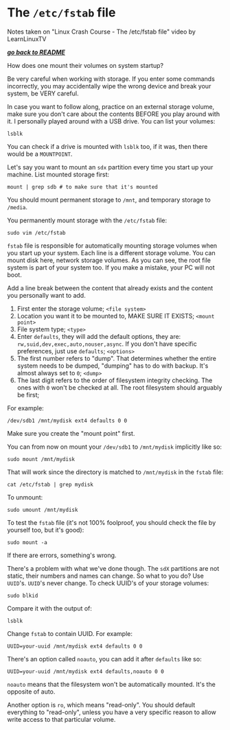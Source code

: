 # The `/etc/fstab` file

Notes taken on "Linux Crash Course - The /etc/fstab file" video by LearnLinuxTV

[***go back to README***](/README.md)

How does one mount their volumes on system startup?

Be very careful when working with storage. If you enter some commands
incorrectly, you may accidentally wipe the wrong device and break your system,
be VERY careful.

In case you want to follow along, practice on an external storage volume, make 
sure you don't care about the contents BEFORE you play around with it. I
personally played around with a USB drive. You can list your volumes:

    lsblk

You can check if a drive is mounted with `lsblk` too, if it was, then there
would be a `MOUNTPOINT`. 

Let's say you want to mount an `sdx` partition every time you start up your
machine. List mounted storage first:

    mount | grep sdb # to make sure that it's mounted

You should mount permanent storage to `/mnt`, and temporary storage to
`/media`.

You permanently mount storage with the `/etc/fstab` file:

    sudo vim /etc/fstab

`fstab` file is responsible for automatically mounting storage volumes when you
start up your system. Each line is a different storage volume. You can mount 
disk here, network storage volumes. As you can see, the root file system is
part of your system too. If you make a mistake, your PC will not boot.

Add a line break between the content that already exists and the content you
personally want to add.

1. First enter the storage volume; `<file system>`
2. Location you want it to be mounted to, MAKE SURE IT EXISTS; `<mount point>`
1. File system type; `<type>`
1. Enter `defaults`, they will add the default options, they are:
   `rw,suid,dev,exec,auto,nouser,async`. If you don't have specific
   preferences, just use `defaults`; `<options>`
1. The first number refers to "dump". That determines whether the entire system
   needs to be dumped, "dumping" has to do with backup. It's almost always set
   to `0`; `<dump>`
1. The last digit refers to the order of filesystem integrity checking. The
   ones with `0` won't be checked at all. The root filesystem should arguably
   be first; <pass>

For example:

    /dev/sdb1 /mnt/mydisk ext4 defaults 0 0

Make sure you create the "mount point" first.

You can from now on mount your `/dev/sdb1` to `/mnt/mydisk` implicitly like so:

    sudo mount /mnt/mydisk

That will work since the directory is matched to `/mnt/mydisk` in the `fstab`
file:

    cat /etc/fstab | grep mydisk

To unmount:

    sudo umount /mnt/mydisk

To test the `fstab` file (it's not 100% foolproof, you should check the file by
yourself too, but it's good):

    sudo mount -a

If there are errors, something's wrong.

There's a problem with what we've done though. The `sdX` partitions are not
static, their numbers and names can change. So what to you do? Use `UUID`'s.
`UUID`'s never change. To check UUID's of your storage volumes:

    sudo blkid

Compare it with the output of:

    lsblk

Change `fstab` to contain UUID. For example:

    UUID=your-uuid /mnt/mydisk ext4 defaults 0 0

There's an option called `noauto`, you can add it after `defaults` like so:

    UUID=your-uuid /mnt/mydisk ext4 defaults,noauto 0 0
    
`noauto` means that the filesystem won't be automatically mounted. It's the
opposite of auto. 

Another option is `ro`, which means "read-only". You should default everything
to "read-only", unless you have a very specific reason to allow write access to
that particular volume.

